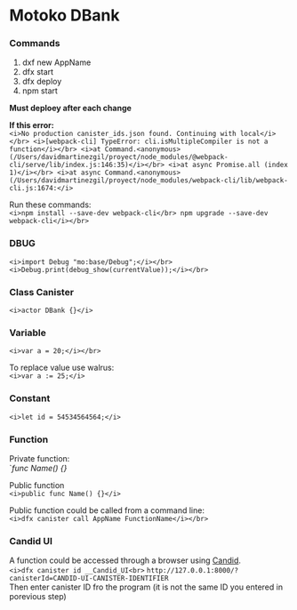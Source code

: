 # Motoko DBank

### Commands
1) dxf new AppName</br>
2) dfx start
3) dfx deploy
4) npm start</br>

<b>Must deploey after each change</b></br>

<b>If this error:</b></br>
  `<i>No production canister_ids.json found. Continuing with local</i></br>
  <i>[webpack-cli] TypeError: cli.isMultipleCompiler is not a function</i></br>
  <i>at Command.<anonymous> (/Users/davidmartinezgil/proyect/node_modules/@webpack-cli/serve/lib/index.js:146:35)</i></br>
  <i>at async Promise.all (index 1)</i></br>
  <i>at async Command.<anonymous> (/Users/davidmartinezgil/proyect/node_modules/webpack-cli/lib/webpack-cli.js:1674:</i>`</br>
  
Run these commands:</br>
  `<i>npm install --save-dev webpack-cli</br>
  npm upgrade --save-dev webpack-cli</i></br>`

### DBUG
`<i>import Debug "mo:base/Debug";</i></br>
<i>Debug.print(debug_show(currentValue));</i></br>`

### Class Canister
`<i>actor DBank {}</i>`

### Variable
`<i>var a = 20;</i></br>`

To replace value use walrus:</br>
`<i>var a := 25;</i>`

### Constant
`<i>let id = 54534564564;</i>`

### Function
Private function:</br>
`<i>func Name() {}</i></br>

Public function</br>
`<i>public func Name() {}</i>`

Public function could be called from a command line:</br>
`<i>dfx canister call AppName FunctionName</i></br>`

### Candid UI
A function could be accessed through a browser using [Candid](https://internetcomputer.org/docs/current/developer-docs/build/candid/candid-howto).</br>
`<i>dfx canister id __Candid_UI<br>`
 `http://127.0.0.1:8000/?canisterId=CANDID-UI-CANISTER-IDENTIFIER`</i></br>
 Then enter canister ID fro the program (it is not the same ID you entered in porevious step)</br>
